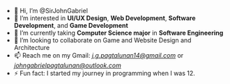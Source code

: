 - 👋 Hi, I’m @SirJohnGabriel
- 👀 I’m interested in **UI/UX Design**, **Web Development**, **Software Development**, and **Game Development**
- 🌱 I’m currently taking **Computer Science major** in **Software Engineering**
- 💞️ I’m looking to collaborate on Game and Website Design and Architecture
- 📫 Reach me on my Gmail: *j.g.pagtalunan14@gmail.com* or *johngabrielpagtalunan@outlook.com*
- ⚡ Fun fact: I started my journey in programming when I was 12.

<!---
SirJohnGabriel/SirJohnGabriel is a ✨ special ✨ repository because its `README.md` (this file) appears on your GitHub profile.
You can click the Preview link to take a look at your changes.
--->
